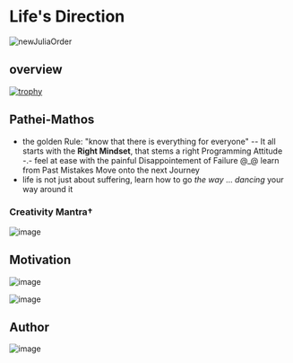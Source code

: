 # Life's Direction

![newJuliaOrder](https://user-images.githubusercontent.com/20923018/144691898-d3168a4e-d085-4587-abbd-008c421f884e.png)

## overview 

[![trophy](https://github-profile-trophy.vercel.app/?username=adamwillisXanax)](https://github.com/adamwillisXanax/github-profile-trophy)

## Pathei-Mathos


- the golden Rule: "know that there is everything for everyone" 
-- It all starts with the __Right Mindset__, that stems a right Programming Attitude
-.- feel at ease with the painful Disappointement of Failure
@_@ learn from Past Mistakes 
 Move onto the next Journey
- life is not just about suffering, learn how to go _the way_ ... _dancing_ your way around it
### Creativity Mantra†
![image](https://user-images.githubusercontent.com/20923018/144694561-eb705aa4-313a-4acb-a5ee-156bc3e5c3aa.png)


## Motivation

![image](https://user-images.githubusercontent.com/20923018/144695115-88870508-0993-41ea-b175-d573d5ac7a76.png)

![image](https://user-images.githubusercontent.com/20923018/144694952-5da5e9fc-b5bf-4c37-9add-9895c0fba808.png)

## Author

![image](https://user-images.githubusercontent.com/20923018/144693156-32e02008-1f3c-4b74-b2af-c813dd59242f.png)
